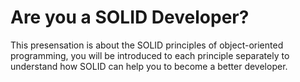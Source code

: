 # Are you a SOLID Developer?
This presensation is about the SOLID principles of object-oriented programming, you will be introduced to each principle separately to understand how SOLID can help you to become a better developer.

